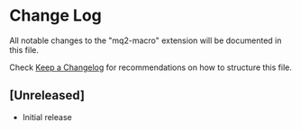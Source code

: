 # Change Log
All notable changes to the "mq2-macro" extension will be documented in this file.

Check [Keep a Changelog](http://keepachangelog.com/) for recommendations on how to structure this file.

## [Unreleased]
- Initial release